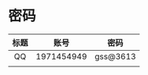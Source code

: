 # 密码

| 标题 |    账号    |   密码   |
| :--: | :--------: | :------: |
|  QQ  | 1971454949 | gss@3613 |
|      |            |          |

